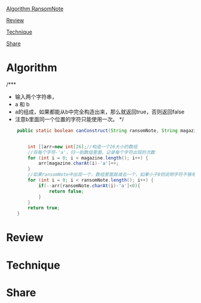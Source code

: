 
 [Algorithm RansomNote](#algorithm)

 [Review](#review)

 [Technique](#technique)

 [Share](#share)


# Algorithm
/***
 * 输入两个字符串，
 * a 和 b
 * a的组成，如果都能从b中完全构造出来，那么就返回true，否则返回false
 * 注意b里面同一个位置的字符只能使用一次。
 */

```java
    public static boolean canConstruct(String ransomNote, String magazine) {


        int []arr=new int[26];//构造一个26大小的数组
        //将每个字符-'a'，归一到数组里面，记录每个字符出现的次数
        for (int i = 0; i < magazine.length(); i++) {
            arr[magazine.charAt(i)-'a']++;
        }
        //如果ransomNote中出现一个，数组里面就减去一个，如果小于0则说明字符不够用，直接返回false
        for (int i = 0; i < ransomNote.length(); i++) {
            if(--arr[ransomNote.charAt(i)-'a']<0){
                return false;
            }
        }
        return true;
    }
```

# Review


# Technique


# Share





